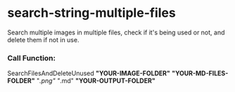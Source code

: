 # search-string-multiple-files
Search multiple images in multiple files, check if it's being used or not, and delete them if not in use.

### Call Function:
SearchFilesAndDeleteUnused **"YOUR-IMAGE-FOLDER"** **"YOUR-MD-FILES-FOLDER"** "*.png" "*.md" **"YOUR-OUTPUT-FOLDER"**
